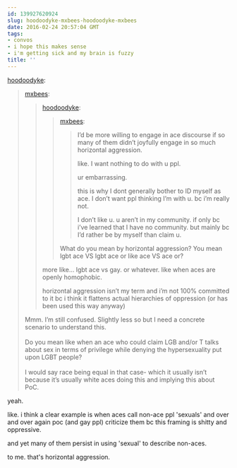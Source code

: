 ```yaml
---
id: 139927620924
slug: hoodoodyke-mxbees-hoodoodyke-mxbees
date: 2016-02-24 20:57:04 GMT
tags:
- convos
- i hope this makes sense
- i'm getting sick and my brain is fuzzy
title: ''
---
```

<p><a class="tumblr_blog" href="http://hoodoodyke.tumblr.com/post/139926889784">hoodoodyke</a>:</p>
<blockquote>
<p><a class="tumblr_blog" href="http://mxbees.tumblr.com/post/139926779554">mxbees</a>:</p>
<blockquote>
<p><a class="tumblr_blog" href="http://hoodoodyke.tumblr.com/post/139919728949">hoodoodyke</a>:</p>
<blockquote>
<p><a class="tumblr_blog" href="http://mxbees.tumblr.com/post/139878667944">mxbees</a>:</p>
<blockquote>
<p>I’d be more willing to engage in ace discourse if so many of them didn’t joyfully engage in so much horizontal aggression. </p>

<p>like. I want nothing to do with u ppl. </p>

<p>ur embarrassing. </p>

<p>this is why I dont generally bother to ID myself as ace. I don’t want ppl thinking I’m with u. bc i’m really not. </p>

<p>I don’t like u. u aren’t in my community. if only bc i’ve learned that I have no community. but mainly bc I’d rather be by myself than claim u.</p>
</blockquote>
<p>What do you mean by horizontal aggression? You mean lgbt ace VS lgbt ace or like ace VS ace or?</p>
</blockquote>
<p>more like… lgbt ace vs gay. or whatever. like when aces are openly homophobic.</p>

<p>horizontal aggression isn’t my term and i’m not 100% committed to it bc i think it flattens actual hierarchies of oppression (or has been used this way anyway)</p>
</blockquote>
<p>Mmm. I’m still confused. Slightly less so but I need a concrete scenario to understand this.<br><br>Do you mean like when an ace who could claim LGB and/or T talks about sex in terms of privilege while denying the hypersexuality put upon LGBT people?<br><br>I would say race being equal in that case- which it usually isn’t because it’s usually white aces doing this and implying this about PoC.</p>
</blockquote>

yeah. 

like. i think a clear example is when aces call non-ace ppl 'sexuals' and over and over again poc (and gay ppl) criticize them bc this framing is shitty and oppressive.

and yet many of them persist in using 'sexual' to describe non-aces.

to me. that's horizontal aggression.

